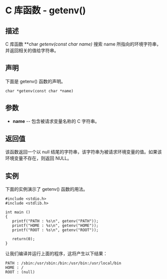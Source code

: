 
# C 库函数 - getenv()

  

## 描述

C 库函数 **char *getenv(const char *name)** 搜索 name 所指向的环境字符串，并返回相关的值给字符串。

## 声明

下面是 getenv() 函数的声明。

```
char *getenv(const char *name)

```

## 参数

*   **name** -- 包含被请求变量名称的 C 字符串。

## 返回值

该函数返回一个以 null 结尾的字符串，该字符串为被请求环境变量的值。如果该环境变量不存在，则返回 NULL。

## 实例

下面的实例演示了 getenv() 函数的用法。

```
#include <stdio.h>
#include <stdlib.h>

int main ()
{
   printf("PATH : %s\n", getenv("PATH"));
   printf("HOME : %s\n", getenv("HOME"));
   printf("ROOT : %s\n", getenv("ROOT"));

   return(0);
}

```

让我们编译并运行上面的程序，这将产生以下结果：

```
PATH : /sbin:/usr/sbin:/bin:/usr/bin:/usr/local/bin
HOME : /
ROOT : (null)

```

  

